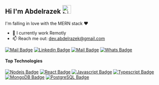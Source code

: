 ## Hi I'm Abdelrazek <img src="https://user-images.githubusercontent.com/1303154/88677602-1635ba80-d120-11ea-84d8-d263ba5fc3c0.gif" width="28px" alt="hi">

I'm falling in love with the MERN stack ❤️


<!-- TODO: Add last video link -->

- 🔭 I currently work Remotly
- 📫 Reach me out: dev.abdelrazek@gmail.com

 [![Mail Badge](https://img.shields.io/badge/-dev.abdelrazek-c0392b?style=flat&labelColor=c0392b&logo=gmail&logoColor=white)](mailto:dev.abdelrazek@gmail.com) [![Linkedin Badge](https://img.shields.io/badge/-Abdelrazek-0e76a8?style=flat&labelColor=0e76a8&logo=linkedin&logoColor=white)](https://www.linkedin.com/in/abdelrazek-ali) [![Mail Badge](https://img.shields.io/badge/-dev.abdelrazek-4267B2?style=flat&labelColor=4267B2&logo=facebook&logoColor=white)](https://www.facebook.com/dev.abdelrazek)  [![Whats Badge](https://img.shields.io/badge/-+201155596710-57ab51?style=flat&labelColor=57ab51&logo=whatsapp&logoColor=white)](https://api.whatsapp.com/send?phone=+201155596710)


#### Top Technologies

<!-- TODO: Make technologies links takes you to repositories -->

 [![Nodejs Badge](https://img.shields.io/badge/-Nodejs-3C873A?style=for-the-badge&labelColor=black&logo=node.js&logoColor=3C873A)](#) [![React Badge](https://img.shields.io/badge/-React-61DBFB?style=for-the-badge&labelColor=black&logo=react&logoColor=61DBFB)](#) [![Javascript Badge](https://img.shields.io/badge/-Javascript-F0DB4F?style=for-the-badge&labelColor=black&logo=javascript&logoColor=F0DB4F)](#) [![Typescript Badge](https://img.shields.io/badge/-Typescript-007acc?style=for-the-badge&labelColor=black&logo=typescript&logoColor=007acc)](#) [![MongoDB Badge](https://img.shields.io/badge/-MongoDB-57ab51?style=for-the-badge&labelColor=black&logo=mongodb&logoColor=57ab51)](#) [![PostgreSQL Badge](https://img.shields.io/badge/-PostgreSQL-336791?style=for-the-badge&labelColor=black&logo=postgresql&logoColor=336791)](#)
<!--  [![Azure Badge](https://img.shields.io/badge/-Azure-008AD7?style=for-the-badge&labelColor=black&logo=MicrosoftAzure&logoColor=008AD7)](#) -->


<br />
<br />
  
<!--   
#### Business
- :paperclip: [My Resume/CV](https://github.com/ipenywis/ipenywis/blob/master/resumes/resume%20v1.0.pdf)


